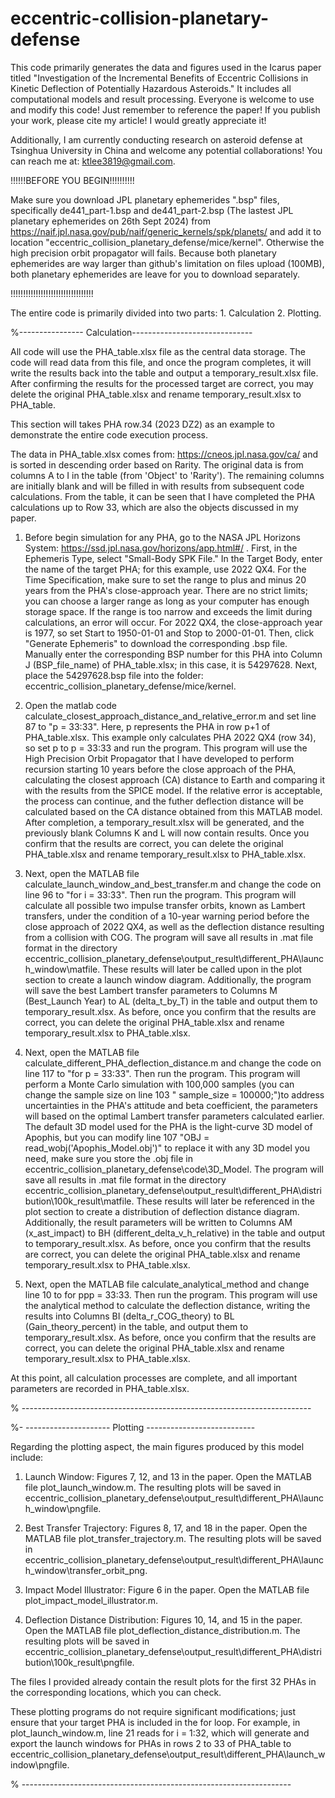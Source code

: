 # eccentric-collision-planetary-defense
This code primarily generates the data and figures used in the Icarus paper titled "Investigation of the Incremental Benefits of Eccentric Collisions in Kinetic Deflection of Potentially Hazardous Asteroids." It includes all computational models and result processing. Everyone is welcome to use and modify this code! Just remember to reference the paper! If you publish your work, please cite my article! I would greatly appreciate it!

Additionally, I am currently conducting research on asteroid defense at Tsinghua University in China and welcome any potential collaborations! You can reach me at: ktlee3819@gmail.com.

!!!!!!BEFORE YOU BEGIN!!!!!!!!!!

Make sure you download JPL planetary ephemerides ".bsp" files, specifically de441_part-1.bsp and de441_part-2.bsp (The lastest JPL planetary ephemerides on 26th Sept 2024) from https://naif.jpl.nasa.gov/pub/naif/generic_kernels/spk/planets/ and add it to location "eccentric_collision_planetary_defense/mice/kernel". Otherwise the high precision orbit propagator will fails. Because both planetary ephemerides are way larger than github's limitation on files upload (100MB), both planetary ephemerides are leave for you to download separately.

!!!!!!!!!!!!!!!!!!!!!!!!!!!!!!!!!

The entire code is primarily divided into two parts: 1. Calculation 2. Plotting.

%---------------- Calculation------------------------------

All code will use the PHA_table.xlsx file as the central data storage. The code will read data from this file, and once the program completes, it will write the results back into the table and output a temporary_result.xlsx file. After confirming the results for the processed target are correct, you may delete the original PHA_table.xlsx and rename temporary_result.xlsx to PHA_table.


This section will takes PHA row.34 (2023 DZ2) as an example to demonstrate the entire code execution process.

The data in PHA_table.xlsx comes from: https://cneos.jpl.nasa.gov/ca/ and is sorted in descending order based on Rarity. The original data is from columns A to I in the table (from 'Object' to 'Rarity'). The remaining columns are initially blank and will be filled in with results from subsequent code calculations. From the table, it can be seen that I have completed the PHA calculations up to Row 33, which are also the objects discussed in my paper.

1. Before begin simulation for any PHA, go to the NASA JPL Horizons System: https://ssd.jpl.nasa.gov/horizons/app.html#/ . First, in the Ephemeris Type, select "Small-Body SPK File." In the Target Body, enter the name of the target PHA; for this example, use 2022 QX4. For the Time Specification, make sure to set the range to plus and minus 20 years from the PHA's close-approach year. There are no strict limits; you can choose a larger range as long as your computer has enough storage space. If the range is too narrow and exceeds the limit during calculations, an error will occur. For 2022 QX4, the close-approach year is 1977, so set Start to 1950-01-01 and Stop to 2000-01-01. Then, click "Generate Ephemeris" to download the corresponding .bsp file. Manually enter the corresponding BSP number for this PHA into Column J (BSP_file_name) of PHA_table.xlsx; in this case, it is 54297628. Next, place the 54297628.bsp file into the folder: eccentric_collision_planetary_defense/mice/kernel.
   
2. Open the matlab code calculate_closest_approach_distance_and_relative_error.m and set line 87 to "p = 33:33". Here, p represents the PHA in row p+1 of PHA_table.xlsx. This example only calculates PHA 2022 QX4 (row 34), so set p to p = 33:33 and run the program. This program will use the High Precision Orbit Propagator that I have developed to perform recursion starting 10 years before the close approach of the PHA, calculating the closest approach (CA) distance to Earth and comparing it with the results from the SPICE model. If the relative error is acceptable, the process can continue, and the futher deflection distance will be calculated based on the CA distance obtained from this MATLAB model. After completion, a temporary_result.xlsx will be generated, and the previously blank Columns K and L will now contain results. Once you confirm that the results are correct, you can delete the original PHA_table.xlsx and rename temporary_result.xlsx to PHA_table.xlsx.

3. Next, open the MATLAB file calculate_launch_window_and_best_transfer.m and change the code on line 96 to "for i = 33:33". Then run the program. This program will calculate all possible two impulse transfer orbits, known as Lambert transfers, under the condition of a 10-year warning period before the close approach of 2022 QX4, as well as the deflection distance resulting from a collision with COG. The program will save all results in .mat file format in the directory eccentric_collision_planetary_defense\output_result\different_PHA\launch_window\matfile. These results will later be called upon in the plot section to create a launch window diagram. Additionally, the program will save the best Lambert transfer parameters to Columns M (Best_Launch Year) to AL (delta_t_by_T) in the table and output them to temporary_result.xlsx. As before, once you confirm that the results are correct, you can delete the original PHA_table.xlsx and rename temporary_result.xlsx to PHA_table.xlsx.

4. Next, open the MATLAB file calculate_different_PHA_deflection_distance.m and change the code on line 117 to "for p = 33:33". Then run the program. This program will perform a Monte Carlo simulation with 100,000 samples (you can change the sample size on line 103 " sample_size = 100000;")to address uncertainties in the PHA's attitude and beta coefficient, the parameters will based on the optimal Lambert transfer parameters calculated earlier. The default 3D model used for the PHA is the light-curve 3D model of Apophis, but you can modify line 107 "OBJ = read_wobj('Apophis_Model.obj')" to replace it with any 3D model you need, make sure you store the .obj file in eccentric_collision_planetary_defense\code\3D_Model. The program will save all results in .mat file format in the directory eccentric_collision_planetary_defense\output_result\different_PHA\distribution\100k_result\matfile. These results will later be referenced in the plot section to create a distribution of deflection distance diagram. Additionally, the result parameters will be written to Columns AM (x_ast_impact) to BH (different_delta_v_h_relative) in the table and output to temporary_result.xlsx. As before, once you confirm that the results are correct, you can delete the original PHA_table.xlsx and rename temporary_result.xlsx to PHA_table.xlsx.

5. Next, open the MATLAB file calculate_analytical_method and change line 10 to for ppp = 33:33. Then run the program. This program will use the analytical method to calculate the deflection distance, writing the results into Columns BI (delta_r_COG_theory) to BL (Gain_theory_percent) in the table, and output them to temporary_result.xlsx. As before, once you confirm that the results are correct, you can delete the original PHA_table.xlsx and rename temporary_result.xlsx to PHA_table.xlsx.

At this point, all calculation processes are complete, and all important parameters are recorded in PHA_table.xlsx.

% ------------------------------------------------------------------------




%- --------------------- Plotting ---------------------------

Regarding the plotting aspect, the main figures produced by this model include:

1. Launch Window: Figures 7, 12, and 13 in the paper. Open the MATLAB file plot_launch_window.m. The resulting plots will be saved in eccentric_collision_planetary_defense\output_result\different_PHA\launch_window\pngfile.

2. Best Transfer Trajectory: Figures 8, 17, and 18 in the paper. Open the MATLAB file plot_transfer_trajectory.m. The resulting plots will be saved in eccentric_collision_planetary_defense\output_result\different_PHA\launch_window\transfer_orbit_png.

3. Impact Model Illustrator: Figure 6 in the paper. Open the MATLAB file plot_impact_model_illustrator.m.

4. Deflection Distance Distribution: Figures 10, 14, and 15 in the paper. Open the MATLAB file plot_deflection_distance_distribution.m. The resulting plots will be saved in eccentric_collision_planetary_defense\output_result\different_PHA\distribution\100k_result\pngfile.

The files I provided already contain the result plots for the first 32 PHAs in the corresponding locations, which you can check.

These plotting programs do not require significant modifications; just ensure that your target PHA is included in the for loop. For example, in plot_launch_window.m, line 21 reads for i = 1:32, which will generate and export the launch windows for PHAs in rows 2 to 33 of PHA_table to eccentric_collision_planetary_defense\output_result\different_PHA\launch_window\pngfile.

% -------------------------------------------------------------------
